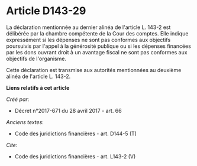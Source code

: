 # Article D143-29

La déclaration mentionnée au dernier alinéa de l'article L. 143-2 est délibérée par la chambre compétente de la Cour des
comptes. Elle indique expressément si les dépenses ne sont pas conformes aux objectifs poursuivis par l'appel à la générosité
publique ou si les dépenses financées par les dons ouvrant droit à un avantage fiscal ne sont pas conformes aux objectifs de
l'organisme. 

Cette déclaration est transmise aux autorités mentionnées au deuxième alinéa de l'article L. 143-2.

**Liens relatifs à cet article**

_Créé par_:

  - Décret n°2017-671 du 28 avril 2017 - art. 66

_Anciens textes_:

  - Code des juridictions financières - art. D144-5 (T)

_Cite_:

  - Code des juridictions financières - art. L143-2 (V)
